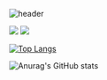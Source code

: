 
![header](https://capsule-render.vercel.app/api?type=waving&text=Juyeon_Ji&color=auto)

 <img src="https://img.shields.io/badge/React-61DAFB?style=flat&logo=React&logoColor=white"/>
 <img src="https://img.shields.io/badge/TypeScript-3178C6?style=flat&logo=TypeScript&logoColor=white"/>

[![Top Langs](https://github-readme-stats.vercel.app/api/top-langs/?username=Juyeon-Ji&layout=compact)](https://github.com/Juyeon-Ji/github-readme-stats)

![Anurag's GitHub stats](https://github-readme-stats.vercel.app/api?username=Juyeon-Ji&show_icons=true&theme=radical)

